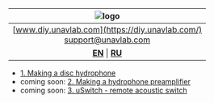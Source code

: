 
| ![logo](https://ucnl.github.io/documentation/sm_logo.png) |
| :---: |
| [www.diy.unavlab.com](https://diy.unavlab.com/) <br/> [support@unavlab.com](mailto:support@unavlab.com) |
| [**EN**](README.md) \| [**RU**](README_RU.md) |

- [1. Making a disc hydrophone](/projects/disk_hydrophone/README.md)
- coming soon: [2. Making a hydrophone preamplifier]()
- coming soon: [3. uSwitch - remote acoustic switch]()
